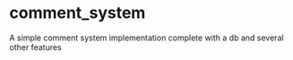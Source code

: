 # comment_system
A simple comment system implementation complete with a db and several other features
